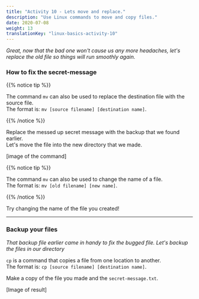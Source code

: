 ```yaml
---
title: "Activity 10 - Lets move and replace."
description: "Use Linux commands to move and copy files."
date: 2020-07-08
weight: 13
translationKey: "linux-basics-activity-10"
---
```


*Great, now that the bad one won't cause us any more headaches, let's replace the old file so things will run smoothly again.*

### How to fix the secret-message

{{% notice tip %}}

The command `mv` can also be used to replace the destination file with the source file.  
The format is: `mv [source filename] [destination name]`.

{{% /notice %}}

Replace the messed up secret message with the backup that we found earlier.  
Let's move the file into the new directory that we made.

[image of the command]

{{% notice tip %}}

The command `mv` can also be used to change the name of a file.  
The format is: `mv [old filename] [new name]`.

{{% /notice %}}

Try changing the name of the file you created!

---

### Backup your files

*That backup file earlier came in handy to fix the bugged file. Let's backup the files in our directory*

`cp` is a command that copies a file from one location to another.  
The format is: `cp [source filename] [destination name]`.

Make a copy of the file you made and the `secret-message.txt`.

[Image of result]
